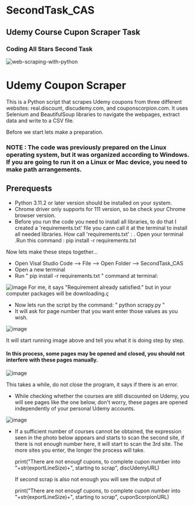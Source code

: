 # SecondTask_CAS

  ## Udemy Course Cupon Scraper Task 


### Coding All Stars Second Task 


![web-scraping-with-python](https://user-images.githubusercontent.com/80827760/223840296-d74ccc09-77ce-46f5-b89f-d5c499e0e5a3.png)



# Udemy Coupon Scraper

This is a Python script that scrapes Udemy coupons from three different websites: real.discount, discudemy.com, and couponscorpion.com. It uses Selenium and BeautifulSoup libraries to navigate the webpages, extract data and write to a CSV file.

Before we start lets make a preparation. 

### NOTE : The code was previously prepared on the Linux operating system, but it was organized according to Windows. If you are going to run it on a Linux or Mac device, you need to make path arrangements.

## Prerequests 

- Python 3.11.2 or later version should be installed on your system.
- Chrome driver only supports for 111 version, so be check your Chrome browser version. 
- Before you run the code you need to install all libraries, to do that I created a 'requirements.txt' file you cann call it at the terminal to install all needed libraries. How call 'requirements.txt' :
    . Open your terminal
    .Run this command : pip install -r requirements.txt

Now lets make these steps together...

- Open Visal Studio Code --> File --> Open Folder --> SecondTask_CAS 
- Open a new terminal 
- Run " pip install -r requirements.txt " command at terminal:

![image](https://user-images.githubusercontent.com/80827760/223865374-9f7d883b-e2b8-4a76-8d0e-a7a481b230a3.png)
For me, it says "Requirement already satisfied:" but in your computer packages will be downloading.ç 
- Now lets run the script by the command: " python scrapy.py " 
- It will ask for page number that you want enter those values as you wish. 

![image](https://user-images.githubusercontent.com/80827760/223869442-b1fa25d9-c910-42a1-bac1-a176962b9abc.png)


It will start running image above and tell you what it is doing step by step. 
#### In this process, some pages may be opened and closed, you should not interfere with these pages manually.

![image](https://user-images.githubusercontent.com/80827760/223866017-082dafc4-adc8-4b61-a567-73945e02b944.png)

This takes a while, do not close the program, it says if there is an error. 
- While checking whether the courses are still discounted on Udemy, you will see pages like the one below, don't worry, these pages are opened independently of your personal Udemy accounts.

![image](https://user-images.githubusercontent.com/80827760/223867907-d168ad46-0b11-47ed-99b2-1581b4529b3c.png)

- If a sufficient number of courses cannot be obtained, the expression seen in the photo below appears and starts to scan the second site, if there is not enough number here, it will start to scan the 3rd site. The more sites you enter, the longer the process will take.


  print("There are not enougf cupons, to complete cupon number into "+str(exportLineSize)+", starting to scrap", discUdemyURL)
  
  If second scrap is also not enough you will see the output of 
  
  print("There are not enougf cupons, to complete cupon number into "+str(exportLineSize)+", starting to scrap", cuponScorpionURL) 
 
 

  
























